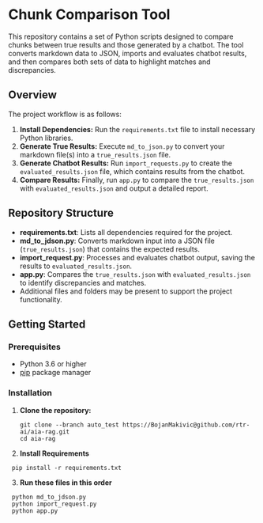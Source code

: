# Chunk Comparison Tool

This repository contains a set of Python scripts designed to compare chunks between true results and those generated by a chatbot. The tool converts markdown data to JSON, imports and evaluates chatbot results, and then compares both sets of data to highlight matches and discrepancies.

## Overview

The project workflow is as follows:

1. **Install Dependencies:** Run the `requirements.txt` file to install necessary Python libraries.
2. **Generate True Results:** Execute `md_to_json.py` to convert your markdown file(s) into a `true_results.json` file.
3. **Generate Chatbot Results:** Run `import_requests.py` to create the `evaluated_results.json` file, which contains results from the chatbot.
4. **Compare Results:** Finally, run `app.py` to compare the `true_results.json` with `evaluated_results.json` and output a detailed report.

## Repository Structure

- **requirements.txt**: Lists all dependencies required for the project.
- **md_to_jdson.py**: Converts markdown input into a JSON file (`true_results.json`) that contains the expected results.
- **import_request.py**: Processes and evaluates chatbot output, saving the results to `evaluated_results.json`.
- **app.py**: Compares the `true_results.json` with `evaluated_results.json` to identify discrepancies and matches.
- Additional files and folders may be present to support the project functionality.

## Getting Started

### Prerequisites

- Python 3.6 or higher
- [pip](https://pip.pypa.io/en/stable/) package manager

### Installation

1. **Clone the repository:**

   ```terminal
   git clone --branch auto_test https://BojanMakivic@github.com/rtr-ai/aia-rag.git
   cd aia-rag

2. **Install Requirements**
  ```terminal
   pip install -r requirements.txt
  ```
3. **Run these files in this order** 
  ```terminal
   python md_to_jdson.py
   python import_request.py
   python app.py
